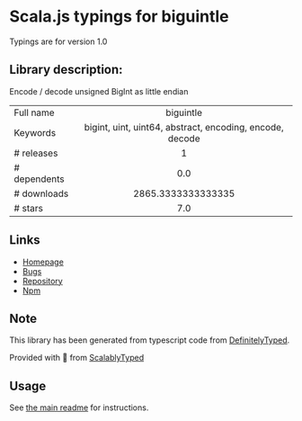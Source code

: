 
# Scala.js typings for biguintle

Typings are for version 1.0

## Library description:
Encode / decode unsigned BigInt as little endian

|                    |                 |
| ------------------ | :-------------: |
| Full name          | biguintle |
| Keywords           | bigint, uint, uint64, abstract, encoding, encode, decode |
| # releases         | 1 |
| # dependents       | 0.0 |
| # downloads        | 2865.3333333333335 |
| # stars            | 7.0 |

## Links
- [Homepage](https://github.com/emilbayes/biguintle#readme)
- [Bugs](https://github.com/emilbayes/biguintle/issues)
- [Repository](https://github.com/emilbayes/biguintle)
- [Npm](https://www.npmjs.com/package/biguintle)
    


## Note
This library has been generated from typescript code from [DefinitelyTyped](https://definitelytyped.org).

Provided with :purple_heart: from [ScalablyTyped](https://github.com/oyvindberg/ScalablyTyped)

## Usage
See [the main readme](../../readme.md) for instructions.


